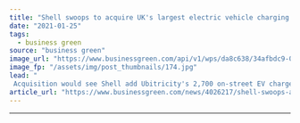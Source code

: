 ```yaml
---
title: "Shell swoops to acquire UK's largest electric vehicle charging network Ubitricity"
date: "2021-01-25"
tags: 
  - business green
source: "business green"
image_url: "https://www.businessgreen.com/api/v1/wps/da8c638/34afbdc9-0a65-468e-9cac-39c6bebb1abc/13/45A9522-LR-ubi-185x114.jpg"
image_fp: "/assets/img/post_thumbnails/174.jpg"
lead: "
 Acquisition would see Shell add Ubitricity's 2,700 on-street EV charge points in the UK to its broader network of forecourt and motorway service station charging infrastructure ..."
article_url: "https://www.businessgreen.com/news/4026217/shell-swoops-acquire-uk-largest-electric-vehicle-charging-network-ubitricity"
---
```


---
